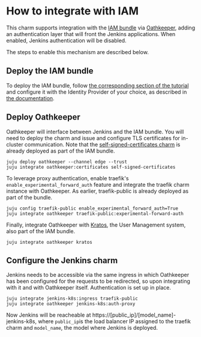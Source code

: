 # How to integrate with IAM

This charm supports integration with the [IAM bundle](https://charmhub.io/iam) via [Oathkeeper](https://charmhub.io/oathkeeper), adding an authentication layer that will front the Jenkins applications. When enabled, Jenkins authentication will be disabled.

The steps to enable this mechanism are described below.

## Deploy the IAM bundle

To deploy the IAM bundle, follow [the corresponding section of the tutorial](https://charmhub.io/topics/canonical-identity-platform/tutorials/e2e-tutorial#heading--0001) and configure it with the Identity Provider of your choice, as described in [the documentation](https://charmhub.io/topics/canonical-identity-platform/tutorials/e2e-tutorial#heading--0002).

## Deploy Oathkeeper

Oathkeeper will interface between Jenkins and the IAM bundle. You will need to deploy the charm and issue and configure TLS certificates for in-cluster communication. Note that the [self-signed-certificates charm](https://charmhub.io/self-signed-certificates) is already deployed as part of the IAM bundle.

```
juju deploy oathkeeper --channel edge --trust
juju integrate oathkeeper:certificates self-signed-certificates
```

To leverage proxy authentication, enable traefik's `enable_experimental_forward_auth` feature and integrate the traefik charm instance with Oathkeeper. As earlier, traefik-public is already deployed as part of the bundle.
```
juju config traefik-public enable_experimental_forward_auth=True
juju integrate oathkeeper traefik-public:experimental-forward-auth
```

Finally, integrate Oathkeeper with [Kratos](https://charmhub.io/kratos), the User Management system, also part of the IAM bundle.
```
juju integrate oathkeeper kratos
```

## Configure the Jenkins charm

Jenkins needs to be accessible via the same ingress in which Oathkeeper has been configured for the requests to be redirected, so upon integrating with it and with Oathkeeper itself. Authentication is set up in place.
```
juju integrate jenkins-k8s:ingress traefik-public
juju integrate oathkeeper jenkins-k8s:auth-proxy
```

Now Jenkins will be reacheable at https://[public_ip]/[model_name]-jenkins-k8s, where `public_ip`is the load balancer IP assigned to the traefik charm and `model_name`, the model where Jenkins is deployed.
